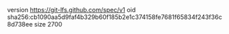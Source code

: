 version https://git-lfs.github.com/spec/v1
oid sha256:cb1090aa5d9faf4b329b60f185b2e1c374158fe7681f65834f243f36c8d738ee
size 2700
